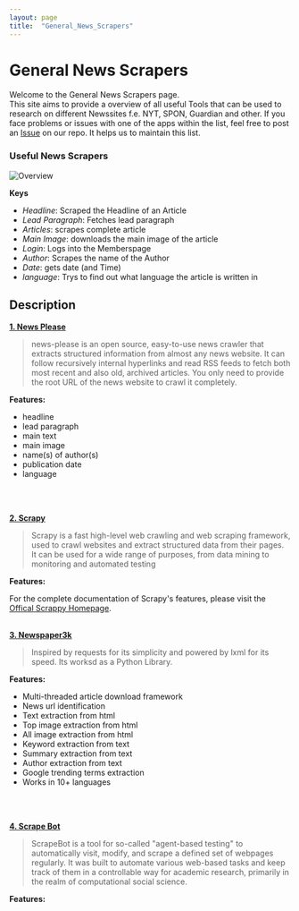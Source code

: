 ```yaml
---
layout: page
title:  "General_News_Scrapers"
---
```



# General News Scrapers


Welcome to the General News Scrapers page.  
This site aims to provide a overview of all useful Tools that can be used to research on different Newssites f.e. NYT, SPON, Guardian and other. If you face problems or issues with one of the apps within the list, feel free to post an [Issue](https://github.com/Leibniz-HBI/Social-Media-Observatory/issues) on our repo. It helps us to maintain this list. 

### Useful News Scrapers
![Overview](https://abload.de/img/bildschirmfoto2019-11jwkyf.png)

**Keys**
* _Headline_: Scraped the Headline of an Article
* _Lead Paragraph_: Fetches lead paragraph
* _Articles_: scrapes complete article
* _Main Image_: downloads the main image of the article
* _Login_: Logs into the Memberspage
* _Author_: Scrapes the name of the Author
* _Date_: gets date (and Time) 
* _language_: Trys to find out what language the article is written in

## Description

[**1. News Please**](https://github.com/fhamborg/news-please)

> news-please is an open source, easy-to-use news crawler that extracts structured information from almost any news website. It can follow recursively internal hyperlinks and read RSS feeds to fetch both most recent and also old, archived articles. You only need to provide the root URL of the news website to crawl it completely.

**Features:**


* headline
* lead paragraph
* main text
* main image
* name(s) of author(s)
* publication date
* language
<br>
<br>

[**2. Scrapy**](https://github.com/scrapy/scrapy)

> Scrapy is a fast high-level web crawling and web scraping framework, used to crawl websites and extract structured data from their pages. It can be used for a wide range of purposes, from data mining to monitoring and automated testing

**Features:**

For the complete documentation of Scrapy's features, please visit the [Offical Scrappy Homepage](www.scrapy.org).
<br>
<br>

[**3. Newspaper3k**](https://github.com/codelucas/newspaper)

> Inspired by requests for its simplicity and powered by lxml for its speed. Its worksd as a Python Library. 

**Features:**

* Multi-threaded article download framework
* News url identification
* Text extraction from html
* Top image extraction from html
* All image extraction from html
* Keyword extraction from text
* Summary extraction from text
* Author extraction from text
* Google trending terms extraction
* Works in 10+ languages 
<br>
<br>

[**4. Scrape Bot**](https://github.com/MarHai/ScrapeBot)

> ScrapeBot is a tool for so-called "agent-based testing" to automatically visit, modify, and scrape a defined set of webpages regularly. It was built to automate various web-based tasks and keep track of them in a controllable way for academic research, primarily in the realm of computational social science.

**Features:**


